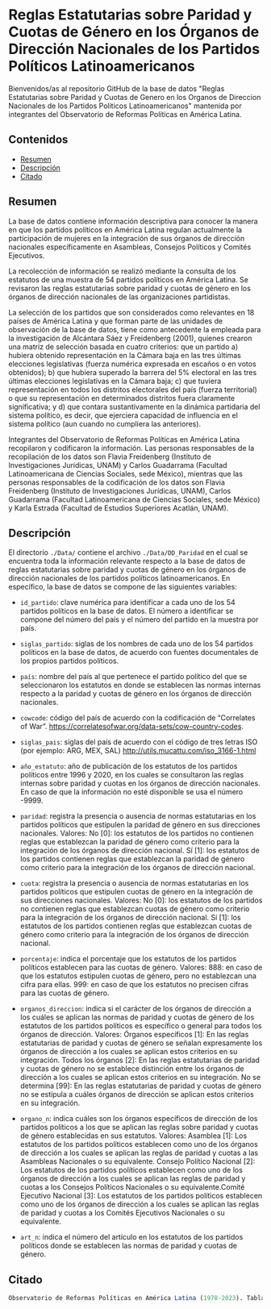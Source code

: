# Reglas Estatutarias sobre Paridad y Cuotas de Género en los Órganos de Dirección Nacionales de los Partidos Políticos Latinoamericanos 

Bienvenidos/as al repositorio GitHub de la base de datos "Reglas Estatutarias sobre Paridad y Cuotas de Genero en los Organos de Direccion Nacionales de los Partidos Politicos Latinoamericanos" mantenida por integrantes del Observatorio de Reformas Políticas en América Latina.

## Contenidos

-   [Resumen](#resumen)
-   [Descripción](#descripción)
-   [Citado](#citado)

## Resumen

La base de datos contiene información descriptiva para conocer la manera en que los partidos políticos en América Latina regulan actualmente la participación de mujeres en la integración de sus órganos de dirección nacionales específicamente en Asambleas, Consejos Políticos y Comités Ejecutivos.

La recolección de información se realizó mediante la consulta de los estatutos de una muestra de 54 partidos políticos en América Latina. Se revisaron las reglas estatutarias sobre paridad y cuotas de género en los órganos de dirección nacionales de las organizaciones partidistas. 

La selección de los partidos que son considerados como relevantes en 18 países de América Latina y que forman parte de las unidades de observación de la base de datos, tiene como antecedente la empleada para la investigación de Alcántara Sáez y Freidenberg (2001), quienes crearon una matriz de selección basada en cuatro criterios: que un partido a) hubiera obtenido representación en la Cámara baja en las tres últimas elecciones legislativas (fuerza numérica expresada en escaños o en votos obtenidos); b) que hubiera superado la barrera del 5% electoral en las tres últimas elecciones legislativas en la Cámara baja; c) que tuviera representación en todos los distritos electorales del país (fuerza territorial) o que su representación en determinados distritos fuera claramente significativa; y d) que contara sustantivamente en la dinámica partidaria del sistema político, es decir, que ejerciera capacidad de influencia en el sistema político (aun cuando no cumpliera las anteriores).

Integrantes del Observatorio de Reformas Políticas en América Latina recopilaron y codificaron la información. Las personas responsables de la recopilación de los datos son Flavia Freidenberg (Instituto de Investigaciones Jurídicas, UNAM) y Carlos Guadarrama (Facultad Latinoamericana de Ciencias Sociales, sede México), mientras que las personas responsables de la codificación de los datos son Flavia Freidenberg (Instituto de Investigaciones Jurídicas, UNAM), Carlos Guadarrama (Facultad Latinoamericana de Ciencias Sociales, sede México) y Karla Estrada (Facultad de Estudios Superiores Acatlán, UNAM). 

## Descripción

El directorio `./Data/` contiene el archivo `./Data/DD_Paridad` en el cual se encuentra toda la información relevante respecto a la base de datos de reglas estatutarias sobre paridad y cuotas de género en los órganos de dirección nacionales de los partidos políticos latinoamericanos. En específico, la base de datos se compone de las siguientes variables:

-   `id_partido`: clave numérica para identificar a cada uno de los 54 partidos políticos en la base de datos. El número a identificar se compone del número del país y el número del partido en la muestra por país.

-   `siglas_partido`: siglas de los nombres de cada uno de los 54 partidos políticos en la base de datos, de acuerdo con fuentes documentales de los propios partidos políticos.

-   `país`: nombre del país al que pertenece el partido político del que se seleccionaron los estatutos en donde se establecen las normas internas respecto a la paridad y cuotas de género en los órganos de dirección nacionales.

-   `cowcode`: código del país de acuerdo con la codificación de “Correlates of War”.
https://correlatesofwar.org/data-sets/cow-country-codes.

-   `siglas_pais`: siglas del país de acuerdo con el código de tres letras ISO (por ejemplo: ARG, MEX, SAL) http://utils.mucattu.com/iso_3166-1.html

-   `año_estatuto`: año de publicación de los estatutos de los partidos políticos entre 1996 y 2020, en los cuales se consultaron las reglas internas sobre paridad y cuotas en los órganos de dirección nacionales. En caso de que la información no esté disponible se usa el número -9999.

-   `paridad`: registra la presencia o ausencia de normas estatutarias en los partidos políticos que estipulen la paridad de género en sus direcciones nacionales. Valores: No [0]: los estatutos de los partidos no contienen reglas que establezcan la paridad de género como criterio para la integración de los órganos de dirección nacional. Sí [1]: los estatutos de los partidos contienen reglas que establezcan la paridad de género como criterio para la integración de los órganos de dirección nacional.

-   `cuota`: registra la presencia o ausencia de normas estatutarias en los partidos políticos que estipulen cuotas de género en la integración de sus direcciones nacionales. Valores: No [0]: los estatutos de los partidos no contienen reglas que establezcan cuotas de género como criterio para la integración de los órganos de dirección nacional. Sí [1]: los estatutos de los partidos contienen reglas que establezcan cuotas de género como criterio para la integración de los órganos de dirección nacional.

-   `porcentaje`: indica el porcentaje que los estatutos de los partidos políticos establecen para las cuotas de género. Valores: 888: en caso de que los estatutos estipulen cuotas de género, pero no establezcan una cifra para ellas. 999: en caso de que los estatutos no precisen cifras para las cuotas de género.

-   `organos_direccion`: indica si el carácter de los órganos de dirección a los cuáles se aplican las normas de paridad y cuotas de género de los estatutos de los partidos políticos es específico o general para todos los órganos de dirección. Valores: Órganos específicos [1]: En las reglas estatutarias de paridad y cuotas de género se señalan expresamente los órganos de dirección a los cuales se aplican estos criterios en su integración. Todos los órganos [2]: En las reglas estatutarias de paridad y cuotas de género no se establece distinción entre los órganos de dirección a los cuales se aplican estos criterios en su integración. No se determina [99]: En las reglas estatutarias de paridad y cuotas de género no se estipula a cuáles órganos de dirección se aplican estos criterios en su integración.

-   `organo_n`: indica cuáles son los órganos específicos de dirección de los partidos políticos a los que se aplican las reglas sobre paridad y cuotas de género establecidas en sus estatutos.
Valores: Asamblea [1]: Los estatutos de los partidos políticos establecen como uno de los órganos de dirección a los cuales se aplican las reglas de paridad y cuotas a las Asambleas Nacionales o su equivalente. Consejo Político Nacional [2]: Los estatutos de los partidos políticos establecen como uno de los órganos de dirección a los cuales se aplican las reglas de paridad y cuotas a los Consejos Políticos Nacionales o su equivalente.Comité Ejecutivo Nacional [3]: Los estatutos de los partidos políticos establecen como uno de los órganos de dirección a los cuales se aplican las reglas de paridad y cuotas a los Comités Ejecutivos Nacionales o su equivalente.

-   `art_n`: indica el número del artículo en los estatutos de los partidos políticos donde se establecen las normas de paridad y cuotas de género.

## Citado

``` r
Observatorio de Reformas Políticas en América Latina (1978-2023). Tabla Comparativa “Reglas estatutarias sobre paridad y cuotas de género en los órganos de dirección nacionales de los partidos políticos latinoamericanos”, Ciudad de México: Instituto de Investigaciones Jurídicas (IIJUNAM) y Washington, D.C.: Secretaría para el Fortalecimiento de la Democracia de la Organización de los Estados Americanos (SFD/OEA). Disponible en: https://doi.org/10.6084/m9.figshare.14535651.v2.
```